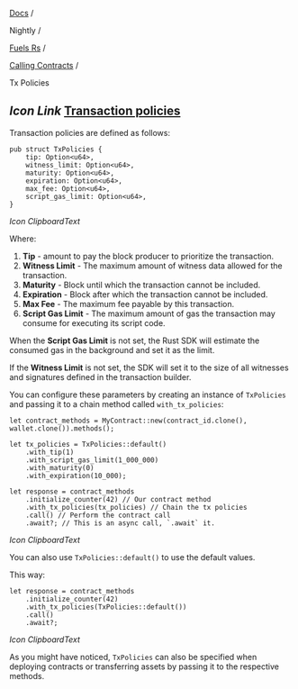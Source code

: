 [Docs](https://docs.fuel.network/) /

Nightly  /

[Fuels Rs](https://docs.fuel.network/docs/nightly/fuels-rs/) /

[Calling Contracts](https://docs.fuel.network/docs/nightly/fuels-rs/calling-contracts/) /

Tx Policies

## _Icon Link_ [Transaction policies](https://docs.fuel.network/docs/nightly/fuels-rs/calling-contracts/tx-policies/\#transaction-policies)

Transaction policies are defined as follows:

```fuel_Box fuel_Box-idXKMmm-css
pub struct TxPolicies {
    tip: Option<u64>,
    witness_limit: Option<u64>,
    maturity: Option<u64>,
    expiration: Option<u64>,
    max_fee: Option<u64>,
    script_gas_limit: Option<u64>,
}
```

_Icon ClipboardText_

Where:

1. **Tip** \- amount to pay the block producer to prioritize the transaction.
2. **Witness Limit** \- The maximum amount of witness data allowed for the transaction.
3. **Maturity** \- Block until which the transaction cannot be included.
4. **Expiration** \- Block after which the transaction cannot be included.
5. **Max Fee** \- The maximum fee payable by this transaction.
6. **Script Gas Limit** \- The maximum amount of gas the transaction may consume for executing its script code.

When the **Script Gas Limit** is not set, the Rust SDK will estimate the consumed gas in the background and set it as the limit.

If the **Witness Limit** is not set, the SDK will set it to the size of all witnesses and signatures defined in the transaction builder.

You can configure these parameters by creating an instance of `TxPolicies` and passing it to a chain method called `with_tx_policies`:

```fuel_Box fuel_Box-idXKMmm-css
let contract_methods = MyContract::new(contract_id.clone(), wallet.clone()).methods();

let tx_policies = TxPolicies::default()
    .with_tip(1)
    .with_script_gas_limit(1_000_000)
    .with_maturity(0)
    .with_expiration(10_000);

let response = contract_methods
    .initialize_counter(42) // Our contract method
    .with_tx_policies(tx_policies) // Chain the tx policies
    .call() // Perform the contract call
    .await?; // This is an async call, `.await` it.
```

_Icon ClipboardText_

You can also use `TxPolicies::default()` to use the default values.

This way:

```fuel_Box fuel_Box-idXKMmm-css
let response = contract_methods
    .initialize_counter(42)
    .with_tx_policies(TxPolicies::default())
    .call()
    .await?;
```

_Icon ClipboardText_

As you might have noticed, `TxPolicies` can also be specified when deploying contracts or transferring assets by passing it to the respective methods.